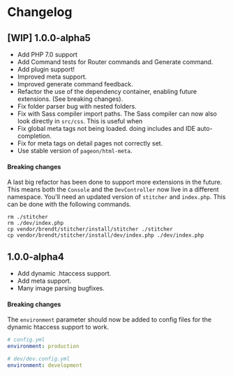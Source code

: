 # Changelog

## [WIP] 1.0.0-alpha5 

- Add PHP 7.0 support
- Add Command tests for Router commands and Generate command.
- Add plugin support!
- Improved meta support.
- Improved generate command feedback.
- Refactor the use of the dependency container, enabling future extensions. (See breaking changes).
- Fix folder parser bug with nested folders.
- Fix with Sass compiler import paths. The Sass compiler can now also look directly in `src/css`. This is useful when 
- Fix global meta tags not being loaded.
 doing includes and IDE auto-completion.
- Fix for meta tags on detail pages not correctly set. 
- Use stable version of `pageon/html-meta`.

#### Breaking changes

A last big refactor has been done to support more extensions in the future. This means both the `Console` and the `DevController`
 now live in a different namespace. You'll need an updated version of `stitcher` and `index.php`. This can be done with the 
 following commands.

```
rm ./stitcher
rm ./dev/index.php
cp vendor/brendt/stitcher/install/stitcher ./stitcher
cp vendor/brendt/stitcher/install/dev/index.php ./dev/index.php
```
 
## 1.0.0-alpha4

- Add dynamic .htaccess support.
- Add meta support.
- Many image parsing bugfixes.

#### Breaking changes

The `environment` parameter should now be added to config files for the dynamic htaccess support to work.

```yaml
# config.yml
environment: production

# dev/dev.config.yml
environment: development
```
